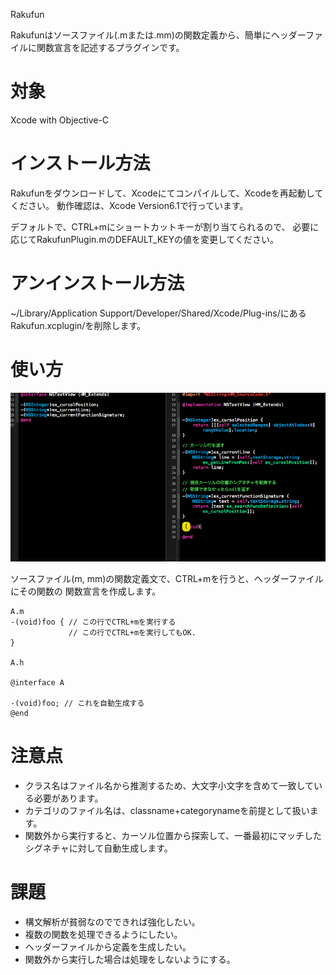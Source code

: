 Rakufun

Rakufunはソースファイル(.mまたは.mm)の関数定義から、簡単にヘッダーファイルに関数宣言を記述するプラグインです。

# 対象

Xcode with Objective-C

# インストール方法

Rakufunをダウンロードして、Xcodeにてコンパイルして、Xcodeを再起動してください。
動作確認は、Xcode Version6.1で行っています。

デフォルトで、CTRL+mにショートカットキーが割り当てられるので、
必要に応じてRakufunPlugin.mのDEFAULT_KEYの値を変更してください。

# アンインストール方法

~/Library/Application Support/Developer/Shared/Xcode/Plug-ins/にあるRakufun.xcplugin/を削除します。

# 使い方

![rakufun.gif](Screenshots/rakufun.gif)

ソースファイル(m, mm)の関数定義文で、CTRL+mを行うと、ヘッダーファイルにその関数の
関数宣言を作成します。

```objc
A.m
-(void)foo { // この行でCTRL+mを実行する
             // この行でCTRL+mを実行してもOK.
}

A.h

@interface A

-(void)foo; // これを自動生成する
@end
```


# 注意点

- クラス名はファイル名から推測するため、大文字小文字を含めて一致している必要があります。
- カテゴリのファイル名は、classname+categorynameを前提として扱います。
- 関数外から実行すると、カーソル位置から探索して、一番最初にマッチしたシグネチャに対して自動生成します。


# 課題

- 構文解析が貧弱なのでできれば強化したい。
- 複数の関数を処理できるようにしたい。
- ヘッダーファイルから定義を生成したい。
- 関数外から実行した場合は処理をしないようにする。
